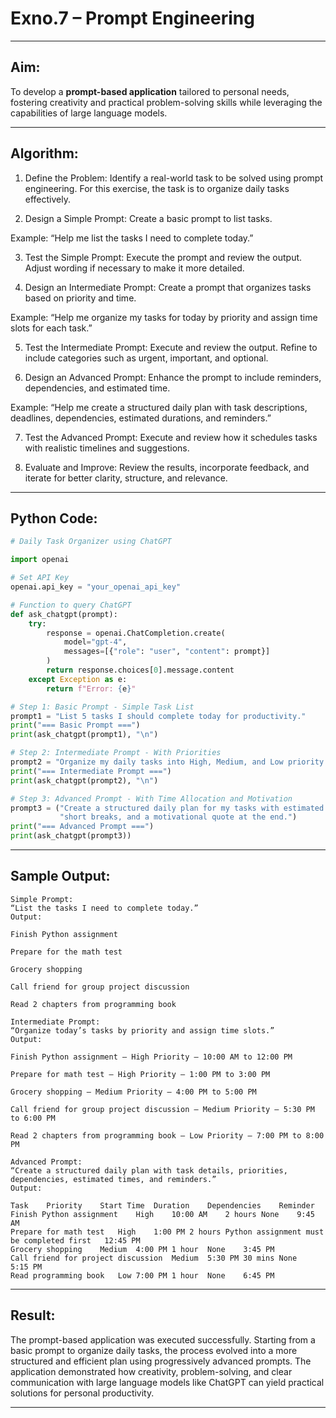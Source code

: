 # Exno.7 – Prompt Engineering



---

## Aim:

To develop a **prompt-based application** tailored to personal needs, fostering creativity and practical problem-solving skills while leveraging the capabilities of large language models.

---

## Algorithm:

1. Define the Problem:
Identify a real-world task to be solved using prompt engineering. For this exercise, the task is to organize daily tasks effectively.

2. Design a Simple Prompt:
Create a basic prompt to list tasks.

Example:
“Help me list the tasks I need to complete today.”

3. Test the Simple Prompt:
Execute the prompt and review the output. Adjust wording if necessary to make it more detailed.

4. Design an Intermediate Prompt:
Create a prompt that organizes tasks based on priority and time.

Example:
“Help me organize my tasks for today by priority and assign time slots for each task.”

5. Test the Intermediate Prompt:
Execute and review the output. Refine to include categories such as urgent, important, and optional.

6. Design an Advanced Prompt:
Enhance the prompt to include reminders, dependencies, and estimated time.

Example:
“Help me create a structured daily plan with task descriptions, deadlines, dependencies, estimated durations, and reminders.”

7. Test the Advanced Prompt:
Execute and review how it schedules tasks with realistic timelines and suggestions.

8. Evaluate and Improve:
Review the results, incorporate feedback, and iterate for better clarity, structure, and relevance.
---

## Python Code:

```python
# Daily Task Organizer using ChatGPT

import openai

# Set API Key
openai.api_key = "your_openai_api_key"

# Function to query ChatGPT
def ask_chatgpt(prompt):
    try:
        response = openai.ChatCompletion.create(
            model="gpt-4",
            messages=[{"role": "user", "content": prompt}]
        )
        return response.choices[0].message.content
    except Exception as e:
        return f"Error: {e}"

# Step 1: Basic Prompt - Simple Task List
prompt1 = "List 5 tasks I should complete today for productivity."
print("=== Basic Prompt ===")
print(ask_chatgpt(prompt1), "\n")

# Step 2: Intermediate Prompt - With Priorities
prompt2 = "Organize my daily tasks into High, Medium, and Low priority categories."
print("=== Intermediate Prompt ===")
print(ask_chatgpt(prompt2), "\n")

# Step 3: Advanced Prompt - With Time Allocation and Motivation
prompt3 = ("Create a structured daily plan for my tasks with estimated time allocations, "
           "short breaks, and a motivational quote at the end.")
print("=== Advanced Prompt ===")
print(ask_chatgpt(prompt3))
```

---

## Sample Output:

```
Simple Prompt:
“List the tasks I need to complete today.”
Output:

Finish Python assignment

Prepare for the math test

Grocery shopping

Call friend for group project discussion

Read 2 chapters from programming book

Intermediate Prompt:
“Organize today’s tasks by priority and assign time slots.”
Output:

Finish Python assignment – High Priority – 10:00 AM to 12:00 PM

Prepare for math test – High Priority – 1:00 PM to 3:00 PM

Grocery shopping – Medium Priority – 4:00 PM to 5:00 PM

Call friend for group project discussion – Medium Priority – 5:30 PM to 6:00 PM

Read 2 chapters from programming book – Low Priority – 7:00 PM to 8:00 PM

Advanced Prompt:
“Create a structured daily plan with task details, priorities, dependencies, estimated times, and reminders.”
Output:

Task	Priority	Start Time	Duration	Dependencies	Reminder
Finish Python assignment	High	10:00 AM	2 hours	None	9:45 AM
Prepare for math test	High	1:00 PM	2 hours	Python assignment must be completed first	12:45 PM
Grocery shopping	Medium	4:00 PM	1 hour	None	3:45 PM
Call friend for project discussion	Medium	5:30 PM	30 mins	None	5:15 PM
Read programming book	Low	7:00 PM	1 hour	None	6:45 PM
```

---

## Result:

The prompt-based application was executed successfully. Starting from a basic prompt to organize daily tasks, the process evolved into a more structured and efficient plan using progressively advanced prompts. The application demonstrated how creativity, problem-solving, and clear communication with large language models like ChatGPT can yield practical solutions for personal productivity.

---
